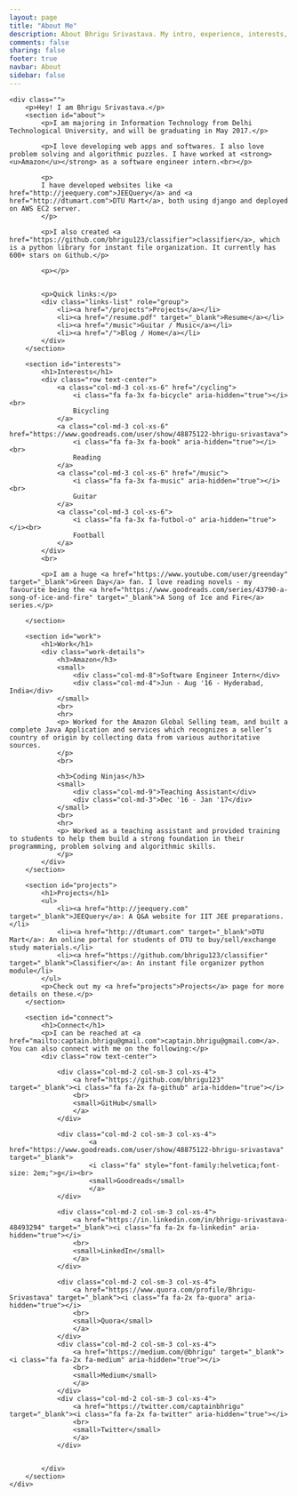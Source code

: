 ```yaml
---
layout: page
title: "About Me"
description: About Bhrigu Srivastava. My intro, experience, interests, work and contact.
comments: false
sharing: false
footer: true
navbar: About
sidebar: false
---
```


<script src="https://use.fontawesome.com/fc562a49dd.js"></script>

<div class="article">
	<style type="text/css">
		.work-details {
		  padding: 10px;
		}
		.work-details div {
		  padding: 0;
		}
		#work h3 {
		  margin: 0;
		  font-weight: 600;
		  color: #888;
		}
	</style>

	<div class="">
		<p>Hey! I am Bhrigu Srivastava.</p>
		<section id="about">
			<p>I am majoring in Information Technology from Delhi Technological University, and will be graduating in May 2017.</p>

			<p>I love developing web apps and softwares. I also love problem solving and algorithmic puzzles. I have worked at <strong><u>Amazon</u></strong> as a software engineer intern.<br></p>

			<p>
			I have developed websites like <a href="http://jeequery.com">JEEQuery</a> and <a href="http://dtumart.com">DTU Mart</a>, both using django and deployed on AWS EC2 server.
			</p>

			<p>I also created <a href="https://github.com/bhrigu123/classifier">classifier</a>, which is a python library for instant file organization. It currently has 600+ stars on Github.</p>

			<p></p>

			
			<p>Quick links:</p>
			<div class="links-list" role="group">
		  		<li><a href="/projects">Projects</a></li>
		  		<li><a href="/resume.pdf" target="_blank">Resume</a></li>
		  		<li><a href="/music">Guitar / Music</a></li>
		  		<li><a href="/">Blog / Home</a></li>
			</div>
		</section>

		<section id="interests">
			<h1>Interests</h1>
			<div class="row text-center">
				<a class="col-md-3 col-xs-6" href="/cycling">
					<i class="fa fa-3x fa-bicycle" aria-hidden="true"></i><br>
					Bicycling
				</a>
				<a class="col-md-3 col-xs-6" href="https://www.goodreads.com/user/show/48875122-bhrigu-srivastava">
					<i class="fa fa-3x fa-book" aria-hidden="true"></i><br>
					Reading
				</a>
				<a class="col-md-3 col-xs-6" href="/music">
					<i class="fa fa-3x fa-music" aria-hidden="true"></i><br>
					Guitar
				</a>
				<a class="col-md-3 col-xs-6">
					<i class="fa fa-3x fa-futbol-o" aria-hidden="true"></i><br>
					Football
				</a>
			</div>
			<br>

			<p>I am a huge <a href="https://www.youtube.com/user/greenday" target="_blank">Green Day</a> fan. I love reading novels - my favourite being the <a href="https://www.goodreads.com/series/43790-a-song-of-ice-and-fire" target="_blank">A Song of Ice and Fire</a> series.</p>
			
		</section>

		<section id="work">
			<h1>Work</h1>
			<div class="work-details">
				<h3>Amazon</h3>
				<small>
					<div class="col-md-8">Software Engineer Intern</div>
					<div class="col-md-4">Jun - Aug '16 - Hyderabad, India</div>
				</small>
				<br>
				<hr>
				<p> Worked for the Amazon Global Selling team, and built a complete Java Application and services which recognizes a seller’s country of origin by collecting data from various authoritative sources.
				</p>
				<br>

				<h3>Coding Ninjas</h3>
				<small>
					<div class="col-md-9">Teaching Assistant</div>
					<div class="col-md-3">Dec '16 - Jan '17</div>
				</small>
				<br>
				<hr>
				<p> Worked as a teaching assistant and provided training to students to help them build a strong foundation in their programming, problem solving and algorithmic skills.
				</p>
			</div>
		</section>

		<section id="projects"> 
			<h1>Projects</h1>
			<ul>
				<li><a href="http://jeequery.com" target="_blank">JEEQuery</a>: A Q&A website for IIT JEE preparations.</li>
				<li><a href="http://dtumart.com" target="_blank">DTU Mart</a>: An online portal for students of DTU to buy/sell/exchange study materials.</li>
				<li><a href="https://github.com/bhrigu123/classifier" target="_blank">Classifier</a>: An instant file organizer python module</li>
			</ul>
			<p>Check out my <a href="projects">Projects</a> page for more details on these.</p>
		</section>

		<section id="connect">
			<h1>Connect</h1>
			<p>I can be reached at <a href="mailto:captain.bhrigu@gmail.com">captain.bhrigu@gmail.com</a>. You can also connect with me on the following:</p>
			<div class="row text-center">
				
				<div class="col-md-2 col-sm-3 col-xs-4">
					<a href="https://github.com/bhrigu123" target="_blank"><i class="fa fa-2x fa-github" aria-hidden="true"></i>
					<br>
					<small>GitHub</small>
					</a>
				</div>

				<div class="col-md-2 col-sm-3 col-xs-4">
						<a href="https://www.goodreads.com/user/show/48875122-bhrigu-srivastava" target="_blank">
    					<i class="fa" style="font-family:helvetica;font-size: 2em;">g</i><br>
    					<small>Goodreads</small>
    					</a>
				</div>

				<div class="col-md-2 col-sm-3 col-xs-4">
					<a href="https://in.linkedin.com/in/bhrigu-srivastava-48493294" target="_blank"><i class="fa fa-2x fa-linkedin" aria-hidden="true"></i>
					<br>
					<small>LinkedIn</small>
					</a>
				</div>

				<div class="col-md-2 col-sm-3 col-xs-4">
					<a href="https://www.quora.com/profile/Bhrigu-Srivastava" target="_blank"><i class="fa fa-2x fa-quora" aria-hidden="true"></i>
					<br>
					<small>Quora</small>
					</a>
				</div>
				<div class="col-md-2 col-sm-3 col-xs-4">
					<a href="https://medium.com/@bhrigu" target="_blank"><i class="fa fa-2x fa-medium" aria-hidden="true"></i>
					<br>
					<small>Medium</small>
					</a>
				</div>
				<div class="col-md-2 col-sm-3 col-xs-4">
					<a href="https://twitter.com/captainbhrigu" target="_blank"><i class="fa fa-2x fa-twitter" aria-hidden="true"></i>
					<br>
					<small>Twitter</small>
					</a>
				</div>


			</div>
		</section>
	</div>
</div>